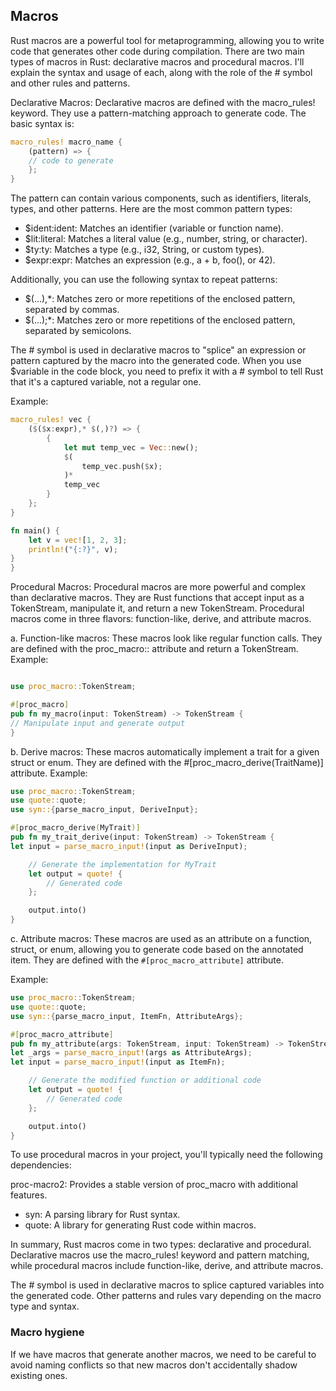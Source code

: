 ## Macros

Rust macros are a powerful tool for metaprogramming, allowing you to write code that generates other code during compilation. There are two main types of macros in Rust: declarative macros and procedural macros. I'll explain the syntax and usage of each, along with the role of the # symbol and other rules and patterns.

Declarative Macros:
Declarative macros are defined with the macro_rules! keyword. They use a pattern-matching approach to generate code. The basic syntax is:

```rust
macro_rules! macro_name {
    (pattern) => {
    // code to generate
    };
}
```
The pattern can contain various components, such as identifiers, literals, types, and other patterns. Here are the most common pattern types:

- $ident:ident: Matches an identifier (variable or function name).
- $lit:literal: Matches a literal value (e.g., number, string, or character).
- $ty:ty: Matches a type (e.g., i32, String, or custom types).
- $expr:expr: Matches an expression (e.g., a + b, foo(), or 42).

Additionally, you can use the following syntax to repeat patterns:

- $(...),*: Matches zero or more repetitions of the enclosed pattern, separated by commas.
- $(...);*: Matches zero or more repetitions of the enclosed pattern, separated by semicolons.

The # symbol is used in declarative macros to "splice" an expression or pattern captured by the macro into the generated code. When you use $variable in the code block, you need to prefix it with a # symbol to tell Rust that it's a captured variable, not a regular one.

Example:

```rust
macro_rules! vec {
    ($($x:expr),* $(,)?) => {
        {
            let mut temp_vec = Vec::new();
            $(
                temp_vec.push($x);
            )*
            temp_vec
        }
    };
}

fn main() {
    let v = vec![1, 2, 3];
    println!("{:?}", v);
}
}
```

Procedural Macros:
Procedural macros are more powerful and complex than declarative macros. They are Rust functions that accept input as a TokenStream, manipulate it, and return a new TokenStream. Procedural macros come in three flavors: function-like, derive, and attribute macros.

a. Function-like macros: These macros look like regular function calls. They are defined with the proc_macro:: attribute and return a TokenStream. Example:

```rust

use proc_macro::TokenStream;

#[proc_macro]
pub fn my_macro(input: TokenStream) -> TokenStream {
// Manipulate input and generate output
}
```

b. Derive macros: These macros automatically implement a trait for a given struct or enum. They are defined with the #[proc_macro_derive(TraitName)] attribute. Example:

```rust
use proc_macro::TokenStream;
use quote::quote;
use syn::{parse_macro_input, DeriveInput};

#[proc_macro_derive(MyTrait)]
pub fn my_trait_derive(input: TokenStream) -> TokenStream {
let input = parse_macro_input!(input as DeriveInput);

    // Generate the implementation for MyTrait
    let output = quote! {
        // Generated code
    };

    output.into()
}
```
c. Attribute macros: These macros are used as an attribute on a function, struct, or enum, allowing you to generate code based on the annotated item. They are defined with the 
`#[proc_macro_attribute]` attribute.

Example:

```rust
use proc_macro::TokenStream;
use quote::quote;
use syn::{parse_macro_input, ItemFn, AttributeArgs};

#[proc_macro_attribute]
pub fn my_attribute(args: TokenStream, input: TokenStream) -> TokenStream {
let _args = parse_macro_input!(args as AttributeArgs);
let input = parse_macro_input!(input as ItemFn);

    // Generate the modified function or additional code
    let output = quote! {
        // Generated code
    };

    output.into()
}
```

To use procedural macros in your project, you'll typically need the following dependencies:

proc-macro2: Provides a stable version of proc_macro with additional features.
- syn: A parsing library for Rust syntax.
- quote: A library for generating Rust code within macros.

In summary, Rust macros come in two types: declarative and procedural. 
Declarative macros use the macro_rules! keyword and pattern matching, while procedural macros include function-like,
derive, and attribute macros. 

The # symbol is used in declarative macros to splice captured variables into the generated code.
Other patterns and rules vary depending on the macro type and syntax.

### Macro hygiene

If we have macros that generate another macros, we need to be careful to avoid
naming conflicts so that new macros don't accidentally shadow existing ones.
